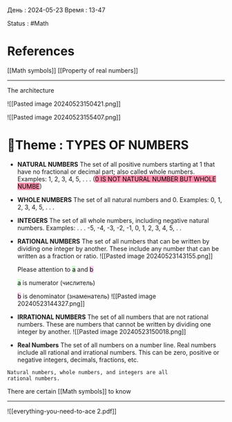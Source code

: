 День : 2024-05-23 
Время : 13-47

Status : #Math  

# References

[[Math symbols]] 
[[Property of real numbers]] 

---


The architecture 

![[Pasted image 20240523150421.png]]

![[Pasted image 20240523155407.png]]
# 📏Theme : TYPES OF NUMBERS


- **NATURAL NUMBERS** 
	The set of all positive numbers starting at 1 that have no fractional or decimal part; also called whole numbers.
	 Examples: 1, 2, 3, 4, 5, . . . (<mark style="background: #FF5582A6;">0 IS NOT NATURAL NUMBER BUT WHOLE NUMBE</mark>)
- **WHOLE NUMBERS**
	The set of all natural numbers and 0.
	 Examples: 0, 1, 2, 3, 4, 5, . . . 
- **INTEGERS**
	The set of all whole numbers, including negative natural numbers.
    Examples: . . . -5, -4, -3, -2, -1, 0, 1, 2, 3, 4, 5, . .
- **RATIONAL NUMBERS**
    The set of all numbers that can be written by dividing one integer by another. These include any number that can be written as a fraction or ratio.
	![[Pasted image 20240523143155.png]]
    
	
	Please attention to <mark style="background: #BBFABBA6;">a</mark> and <mark style="background: #FFB8EBA6;">b</mark>
	
    <mark style="background: #BBFABBA6;">a</mark>  is numerator (числитель)
	
	<mark style="background: #FFB8EBA6;">b</mark> is denominator (знаменатель)
	![[Pasted image 20240523144327.png]]
- **IRRATIONAL NUMBERS**
    The set of all numbers that are not rational numbers. These are numbers that cannot be written by dividing one integer by another.
	![[Pasted image 20240523150018.png]]
- **Real Numbers**
	The set of all numbers on a number line. Real numbers include all rational and irrational numbers. This can be zero, positive or negative integers, decimals, fractions, etc.




```ad-note
Natural numbers, whole numbers, and integers are all
rational numbers.

```

There are certain [[Math symbols]] to know

---


![[everything-you-need-to-ace 2.pdf]]